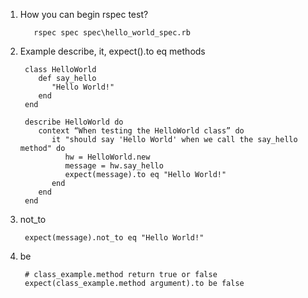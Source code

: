1. How you can begin rspec test?
        
          rspec spec spec\hello_world_spec.rb
          
2. Example describe, it, expect().to eq methods 
        
        class HelloWorld
           def say_hello 
              "Hello World!"
           end
        end

        describe HelloWorld do 
           context “When testing the HelloWorld class” do 
              it "should say 'Hello World' when we call the say_hello method" do 
                 hw = HelloWorld.new 
                 message = hw.say_hello 
                 expect(message).to eq "Hello World!"
              end
           end
        end
3. not_to

        expect(message).not_to eq "Hello World!"
4. be 
        
        # class_example.method return true or false
        expect(class_example.method argument).to be false
        
